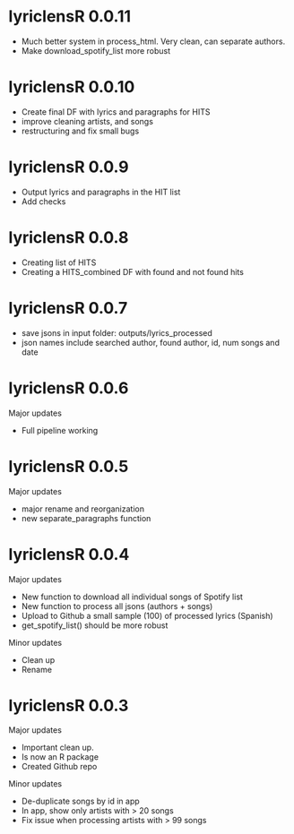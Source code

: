 # lyriclensR 0.0.11

* Much better system in process_html. Very clean, can separate authors.
* Make download_spotify_list more robust

# lyriclensR 0.0.10

* Create final DF with lyrics and paragraphs for HITS
* improve cleaning artists, and songs
* restructuring and fix small bugs

# lyriclensR 0.0.9

* Output lyrics and paragraphs in the HIT list
* Add checks

# lyriclensR 0.0.8

* Creating list of HITS
* Creating a HITS_combined DF with found and not found hits

# lyriclensR 0.0.7

* save jsons in input folder: outputs/lyrics_processed
* json names include searched author, found author, id, num songs and date

# lyriclensR 0.0.6

Major updates

* Full pipeline working

# lyriclensR 0.0.5

Major updates

* major rename and reorganization
* new separate_paragraphs function

# lyriclensR 0.0.4

Major updates

* New function to download all individual songs of Spotify list
* New function to process all jsons (authors + songs)
* Upload to Github a small sample (100) of processed lyrics (Spanish)
* get_spotify_list() should be more robust

Minor updates

* Clean up
* Rename


# lyriclensR 0.0.3

Major updates

* Important clean up. 
* Is now an R package
* Created Github repo

Minor updates

* De-duplicate songs by id in app
* In app, show only artists with > 20 songs
* Fix issue when processing artists with > 99 songs

